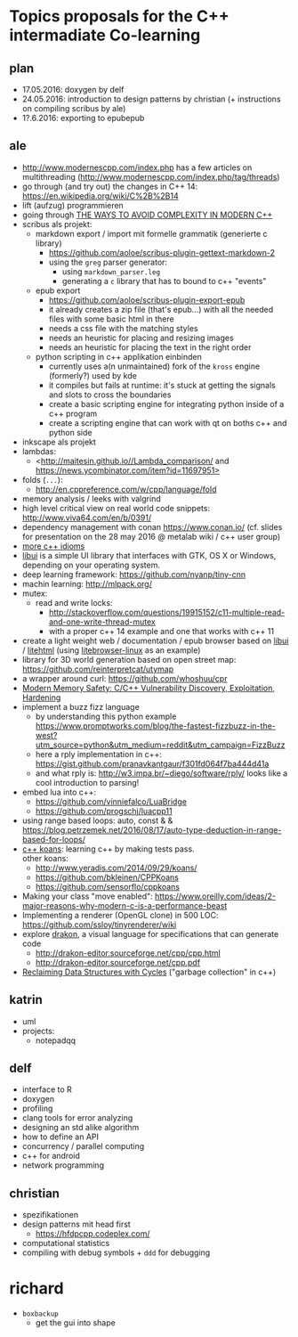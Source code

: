 # Topics proposals for the C++ intermadiate Co-learning

## plan

- 17.05.2016: doxygen by delf
- 24.05.2016: introduction to design patterns by christian (+ instructions on compiling scribus by ale)
- 1?.6.2016: exporting to epubepub

## ale

- http://www.modernescpp.com/index.php has a few articles on multithreading (http://www.modernescpp.com/index.php/tag/threads)
- go through (and try out) the changes in C++ 14: https://en.wikipedia.org/wiki/C%2B%2B14
- lift (aufzug) programmieren
- going through [THE WAYS TO AVOID COMPLEXITY IN MODERN C++](http://vitiy.info/Slides/MeetingCPP2015/MeetingCPP2015Complexity.pdf)
- scribus als projekt:
  - markdown export / import mit formelle grammatik (generierte c library)
    - https://github.com/aoloe/scribus-plugin-gettext-markdown-2
    - using the `greg` parser generator:
      - using `markdown_parser.leg`
      - generating a `c` library that has to bound to c++ "events"
  - epub export
    - https://github.com/aoloe/scribus-plugin-export-epub
    - it already creates a zip file (that's epub...) with all the needed files with some basic html in there
    - needs a css file with the matching styles
    - needs an heuristic for placing and resizing images
    - needs an heuristic for placing the text in the right order
  - python scripting in c++ applikation einbinden
    - currently uses a(n unmaintained) fork of the `kross` engine (formerly?) used by kde
    - it compiles but fails at runtime: it's stuck at getting the signals and slots to cross the boundaries
    - create a basic scripting engine for integrating python inside of a c++ program
    - create a scripting engine that can work with qt on boths c++ and python side
- inkscape als projekt
- lambdas:
  - <http://maitesin.github.io//Lambda_comparison/ and https://news.ycombinator.com/item?id=11697951>
- folds (`...`):
  - http://en.cppreference.com/w/cpp/language/fold
- memory analysis / leeks with valgrind
- high level critical view on real world code snippets: http://www.viva64.com/en/b/0391/
- dependency management with conan https://www.conan.io/ (cf. slides for presentation on the 28 may 2016 @ metalab wiki / c++ user group)
- [more c++ idioms](https://en.wikibooks.org/wiki/More_C%2B%2B_Idioms)
- [libui](https://github.com/andlabs/libui) is a simple UI library that interfaces with GTK, OS X or Windows, depending on your operating system.
- deep learning framework: <https://github.com/nyanp/tiny-cnn>
- machin learning: <http://mlpack.org/>
- mutex:
  - read and write locks:
    - http://stackoverflow.com/questions/19915152/c11-multiple-read-and-one-write-thread-mutex
    - with a proper c++ 14 example and one that works with c++ 11
- create a light weight web / documentation / epub browser based on [libui](https://github.com/andlabs/libui) / [litehtml](https://github.com/litehtml/litehtml) (using [litebrowser-linux](https://github.com/litehtml/litebrowser-linux/) as an example)
- library for 3D world generation based on open street map: <https://github.com/reinterpretcat/utymap>
- a wrapper around curl: <https://github.com/whoshuu/cpr>
- [Modern Memory Safety: C/C++ Vulnerability Discovery, Exploitation, Hardening](https://github.com/struct/mms)
- implement a buzz fizz language
  - by understanding this python example <https://www.promptworks.com/blog/the-fastest-fizzbuzz-in-the-west?utm_source=python&utm_medium=reddit&utm_campaign=FizzBuzz>
  - here a rply implementation in c++: <https://gist.github.com/pranavkantgaur/f301fd064f7ba444d41a>
  - and what rply is: http://w3.impa.br/~diego/software/rply/
  looks like a cool introduction to parsing!
- embed lua into c++:
  - https://github.com/vinniefalco/LuaBridge
  - https://github.com/progschj/luacpp11
- using range based loops: auto, const & & <https://blog.petrzemek.net/2016/08/17/auto-type-deduction-in-range-based-for-loops/>
- [c++ koans](https://github.com/torbjoernk/CppKoans): learning c++ by making tests pass.  
  other koans:
  - http://www.yeradis.com/2014/09/29/koans/
  - https://github.com/bkleinen/CPPKoans
  - https://github.com/sensorflo/cppkoans
- Making your class "move enabled": https://www.oreilly.com/ideas/2-major-reasons-why-modern-c-is-a-performance-beast
- Implementing a renderer (OpenGL clone) in 500 LOC: https://github.com/ssloy/tinyrenderer/wiki
- explore [drakon](http://drakon-editor.sourceforge.net/), a visual language for specifications that can generate code
  - http://drakon-editor.sourceforge.net/cpp/cpp.html
  - http://drakon-editor.sourceforge.net/cpp.pdf
- [Reclaiming Data Structures with Cycles](https://www.justsoftwaresolutions.co.uk/cplusplus/reclaiming-data-structures-with-cycles.html) ("garbage collection" in c++)

## katrin

- uml
- projects:
  - notepadqq


## delf

- interface to R
- doxygen
- profiling
- clang tools for error analyzing
- designing an std alike algorithm
- how to define an API
- concurrency / parallel computing
- c++ for android
- network programming

## christian

- spezifikationen
- design patterns mit head first
  - https://hfdpcpp.codeplex.com/
- computational statistics
- compiling with debug symbols + `ddd` for debugging

# richard
  - `boxbackup`
    - get the gui into shape
